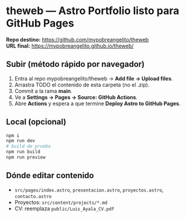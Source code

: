 # theweb — Astro Portfolio listo para GitHub Pages

**Repo destino:** https://github.com/mypobreangelito/theweb  
**URL final:** https://mypobreangelito.github.io/theweb/

## Subir (método rápido por navegador)
1) Entra al repo mypobreangelito/theweb → **Add file → Upload files**.
2) Arrastra TODO el contenido de esta carpeta (no el .zip).
3) Commit a la rama **main**.
4) Ve a **Settings → Pages → Source: GitHub Actions**.
5) Abre **Actions** y espera a que termine **Deploy Astro to GitHub Pages**.

## Local (opcional)
```bash
npm i
npm run dev
# build de prueba
npm run build
npm run preview
```

## Dónde editar contenido
- `src/pages/index.astro`, `presentacion.astro`, `proyectos.astro`, `contacto.astro`
- Proyectos: `src/content/projects/*.md`
- CV: reemplaza `public/Luis_Ayala_CV.pdf`
